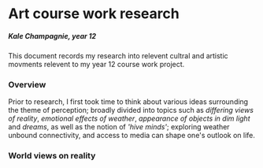 # Art course work research
##### _Kale Champagnie, year 12_
This document records my research into relevent cultral and artistic movments relevent to my year 12 course work project.

### Overview
Prior to research, I first took time to think about various ideas surrounding the theme of perception; broadly divided into topics such as _differing views of reality_, _emotional effects of weather_, _appearance of objects in dim light_ and _dreams_, as well as the notion of _'hive minds'_; exploring weather unbound connectivity, and access to media can shape one's outlook on life.

### World views on reality
